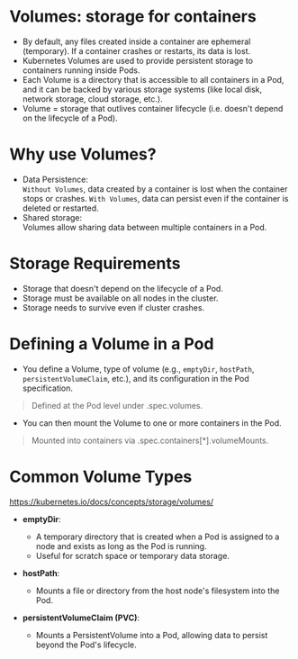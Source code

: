 # Volumes: storage for containers
- By default, any files created inside a container are ephemeral (temporary). If a container crashes or restarts, its data is lost.
- Kubernetes Volumes are used to provide persistent storage to containers running inside Pods.
- Each Volume is a directory that is accessible to all containers in a Pod, and it can be backed by various storage systems (like local disk, network storage, cloud storage, etc.).
- Volume = storage that outlives container lifecycle (i.e. doesn't depend on the lifecycle of a Pod).

# Why use Volumes?
- Data Persistence: <br>
  `Without Volumes`, data created by a container is lost when the container stops or crashes.
  `With Volumes`, data can persist even if the container is deleted or restarted.
- Shared storage: <br>
  Volumes allow sharing data between multiple containers in a Pod.

# Storage Requirements
- Storage that doesn't depend on the lifecycle of a Pod.
- Storage must be available on all nodes in the cluster.
- Storage needs to survive even if cluster crashes.

# Defining a Volume in a Pod
- You define a Volume, type of volume (e.g., `emptyDir`, `hostPath`, `persistentVolumeClaim`, etc.), and its configuration in the Pod specification.
> Defined at the Pod level under .spec.volumes.

- You can then mount the Volume to one or more containers in the Pod.
> Mounted into containers via .spec.containers[*].volumeMounts.

# Common Volume Types
https://kubernetes.io/docs/concepts/storage/volumes/

- **emptyDir**: <br>
  - A temporary directory that is created when a Pod is assigned to a node and exists as long as the Pod is running.
  - Useful for scratch space or temporary data storage.
  
- **hostPath**: <br>
  - Mounts a file or directory from the host node's filesystem into the Pod.

- **persistentVolumeClaim (PVC)**: <br>
  - Mounts a PersistentVolume into a Pod, allowing data to persist beyond the Pod's lifecycle.